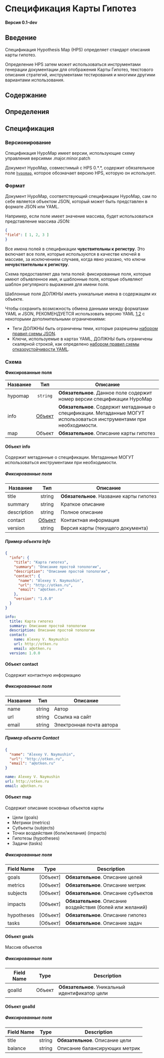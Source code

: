 # Спецификация Карты Гипотез

#### Версия 0.1-dev

## Введение

Спецификация Hypothesis Map (HPS) определяет стандарт описания карты гипотез.

Определение HPS затем может использоваться инструментами генерации документации для отображения Карты Гипотез, текстового описания стратегий, инструментами тестирования и многими другими вариантами использования.

## Содержание

## Определения

## Спецификация

### Версионирование

Спецификация HypoMap имеет версии, использующие схему управления версиями .major.minor.patch 

Документ HypoMap, совместимый с HPS 0.\*.\*, содержит обязательное поле [`hypomap`](#hpsVersion), которое обозначает версию HPS, которую он использует.

### Формат

Документ HypoMap, соответствующий спецификации HypoMap, сам по себе является объектом JSON, который может быть представлен в формате JSON или YAML.

Например, если поле имеет значение массива, будет использоваться представление массива JSON:

```json
{
"field": [ 1, 2, 3 ]
}
```
Все имена полей в спецификации **чувствительны к регистру**.
Это включает все поля, которые используются в качестве ключей в массиве, за исключением случаев, когда явно указано, что ключи **нечувствительны к регистру**.

Схема предоставляет два типа полей: фиксированные поля, которые имеют объявленное имя, и шаблонные поля, которые объявляют шаблон регулярного выражения для имени поля.

Шаблонные поля ДОЛЖНЫ иметь уникальные имена в содержащем их объекте.

Чтобы сохранить возможность обмена данными между форматами YAML и JSON, РЕКОМЕНДУЕТСЯ использовать версию YAML [1.2](https://yaml.org/spec/1.2/spec.html) с некоторыми дополнительными ограничениями:

+ Теги ДОЛЖНЫ быть ограничены теми, которые разрешены [набором правил схемы JSON](https://yaml.org/spec/1.2/spec.html#id2803231).
+ Ключи, используемые в картах YAML, ДОЛЖНЫ быть ограничены скалярной строкой, как определено [набором правил схемы отказоустойчивости YAML](https://yaml.org/spec/1.2/spec.html#id2802346).

### Схема

**Фиксированные поля**

Название | Тип | Описание
---|:---:|---
hypomap | `string` | **Обязательное**. Данное поле содержит номер версии спецификации HypoMap
info | [Объект](#Объект-info) | **Обязательное**. Содержит метаданные о спецификации. Метаданные МОГУТ использоваться инструментами при необходимости.
map | Объект | **Обязательное**. Описание карты гипотез

#### Объект info
Содержит метаданные о спецификации. Метаданные МОГУТ использоваться инструментами при необходимости.

##### Фиксированные поля  

Название | Тип | Описание
---|:---:|---
title | string | **Обязательное**. Название карты гипотез
summary | string | Краткое описание
description | string | Полное описание
contact | [Объект](#Объект-contact) | Контактная информация
version | string | Версия карты (текущего документа)

##### Пример объекта Info   

```json
{
  "info": {
    "title": "Карта гипотез",
    "summary": "Описание простой топологии",
    "description": "Описание простой топологии",
    "contact": {
      "name": "Alexey V. Naymushin",
      "url": "http://otken.ru",
      "email": "a@otken.ru"
    },
    "version": "1.0.0"
  }
}
```  

```yaml
info:
  title: Карта гипотез
  summary: Описание простой топологии
  description: Описание простой топологии
  contact: 
    name: Alexey V. Naymushin
    url: http://otken.ru
    email: a@otken.ru
  version: 1.0.0
```


#### Объект contact  
Содержит контактную информацию  

##### Фиксированные поля  

Название | Тип | Описание
---|:---:|---
name | string | Автор
url | string | Ссылка на сайт
email | string | Электронная почта автора

##### Пример объекта Contact

```json
{
  "name": "Alexey V. Naymushin",
  "url": "http://otken.ru",
  "email": "a@otken.ru"
}
```  

```yaml
name: Alexey V. Naymushin 
url: http://otken.ru
email: a@otken.ru
```

#### Объект map

Содержит описание основных объектов карты  
- Цели (goals)
- Метрики (metrics)
- Субъекты (subjects)
- Точки воздействия (боли/желания) (impacts)
- Гипотезы (hypotheses)
- Задачи (tasks)

##### Фиксированные поля

Field Name | Type | Description
---|:---:|---
goals | [Объект] | **Обязательное**. Описание целей
metrics | [Объект] | **Обязательное**. Описание метрик 
subjects | [Объект] | **Обязательное**. Описание субъектов
impacts | [Объект] | **Обязательное**. Описание воздействия (болей или желаний)
hypotheses | [Объект] | **Обязательное**. Описание гипотез
tasks | [Объект] | **Обязательное**. Описание задач

#### Объект goals

Массив объектов 

##### Фиксированные поля
Field Name | Type | Description
---|:---:|---
goalId | Объект | **Обязательное**. Уникальный идентификатор цели 

#### Объект goalId

##### Фиксированные поля
Field Name | Type | Description
---|:---:|---
title | string | **Обязательное**. Описание цели 
balance | string | Описание балансирующих метрик 


